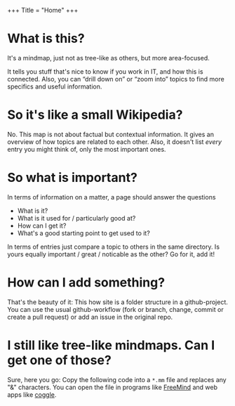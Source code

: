 +++
Title = "Home"
+++

# What is this?
It's a mindmap, just not as tree-like as others, but more area-focused.

It tells you stuff that's nice to know if you work in IT, and how this is connected. 
Also, you can “drill down on” or “zoom into” topics to find more specifics and useful information.

# So it's like a small Wikipedia?
No. This map is not about factual but contextual information. 
It gives an overview of how topics are related to each other. 
Also, it doesn't list *every* entry you might think of, only the most important ones. 

# So what is important?
In terms of information on a matter, a page should answer the questions
- What is it?
- What is it used for / particularly good at?
- How can I get it?
- What's a good starting point to get used to it?

In terms of entries just compare a topic to others in the same directory. 
Is yours equally important / great / noticable as the other? Go for it, add it!

# How can I add something?
That's the beauty of it: This how site is a folder structure in a github-project.
You can use the usual github-workflow (fork or branch, change, commit or create a pull request) 
or add an issue in the original repo.

# I still like tree-like mindmaps. Can I get one of those?
Sure, here you go: Copy the following code into a `*.mm` file and replaces any "&" characters. 
You can open the file in programs like [FreeMind](http://freemind.sourceforge.net/) and web apps
like <a href="http://coggle.it/" target="_blank">coggle</a>.